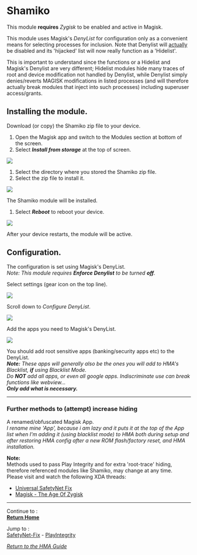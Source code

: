 # Shamiko

This module <b>requires</b> <i>Zygisk</i> to be enabled and active in Magisk.<br>

This module uses Magisk's <i>DenyList</i> for configuration only as a convenient means for selecting processes for inclusion. Note that Denylist will <u>actually</u> be disabled and its 'hijacked' list will now really function as a 'Hidelist'.

This is important to understand since the functions or a Hidelist and Magisk's Denylist are very different; Hidelist modules hide many traces of root and device modification not handled by Denylist, while Denylist simply denies/reverts MAGISK modifications in listed processes (and will therefore actually break modules that inject into such processes)
including superuser access/grants.<br>

## Installing the module.
Download (or copy) the Shamiko zip file to your device.<br>
1. Open the Magisk app and switch to the Modules section at bottom of the screen.
2. Select <i><b>Install from storage</b></i> at the top of screen.

 ![](image/lsp01.jpg?raw=true)

1. Select the directory where you stored the Shamiko zip file.
2. Select the zip file to install it.

 ![](image/lsp02.jpg?raw=true)

The Shamiko module will be installed.<br>
1. Select <i><b>Reboot</b></i> to reboot your device.

 ![](image/lsp03.jpg?raw=true)

After your device restarts, the module will be active.<br>

## Configuration.
The configuration is set using Magisk's DenyList.<br>
<i>Note: This module requires <b>Enforce Denylist</b> to be turned <b>off</b>.</i>

Select settings (gear icon on the top line).

 ![](image/magisk01.jpg?raw=true)

Scroll down to <i>Configure DenyList</i>.

 ![](image/magisk02.jpg?raw=true)

Add the apps you need to Magisk's DenyList.

 ![](image/magisk03.jpg?raw=true)

You should add root sensitive apps (banking/security apps etc) to the DenyList.<br>
  <i><b>Note:</b> These apps will generally also be the ones you will add to HMA's Blacklist, <b>if</b> using Blacklist Mode.<br>
  Do <b>NOT</b> add all apps, or even all google apps. Indiscriminate use can break functions like webview...<br>
  <b>Only add what is necessary.</b></i>

---

### Further methods to (attempt) increase hiding

A renamed/obfuscated Magisk App.<br>
  <i>I rename mine 'App', because i am lazy and it puts it at the top of the App list when I'm adding it (using blacklist mode) to HMA both during setup and after restoring HMA config after a new ROM flash/factory reset, and HMA installation.</i>

<b>Note:</b><br>
Methods used to pass Play Integrity and for extra 'root-trace' hiding, therefore referenced modules like Shamiko, may change at any time.<br>
Please visit and watch the following XDA threads:
   - [Universal SafetyNet Fix](https://forum.xda-developers.com/t/magisk-module-universal-safetynet-fix-2-3-1.4217823)
   - [Magisk - The Age Of Zygisk](https://forum.xda-developers.com/t/discussion-magisk-the-age-of-zygisk.4393877)

---

Continue to :<br>
[<b>Return Home</b>](Magisk.md)

Jump to :<br>
[SafetyNet-Fix] - [PlayIntegrity]

[<i>Return to the HMA Guide</i>](README.md)

<!--List of page links-->
[HMA Home]: (README.md)
[Install LSPosed]: Install-LSPosed.md
[Install HMA]: Install.md
[Compare HMA Blacklist vs Whitelist Methods]: BlacklistvsWhitelist.md
[Configure BlackList]: BlackList.md
[Configure WhiteList]: WhiteList.md
[Test HMA]: TestHMA.md
[Backup and Restore]: BackupAndRestore.md
[KnownIssues]: https://github.com/mModule/guide_hma/blob/master/KnownIssues.md

[Magisk]: Magisk.md
[SafetyNet-Fix]: https://github.com/mModule/guide_hma/blob/master/Magisk-SafetyNet-Fix.md
[PlayIntegrity]: https://github.com/mModule/guide_hma/blob/master/Integrity-Check.md
[Shamiko]: https://github.com/mModule/guide_hma/blob/master/Magisk-Shamiko.md
